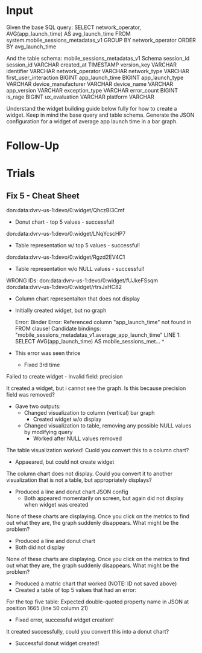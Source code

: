 # Input

Given the base SQL query:
SELECT network_operator, AVG(app_launch_time) AS avg_launch_time
FROM system.mobile_sessions_metadatas_v1
GROUP BY network_operator ORDER BY avg_launch_time

And the table schema: mobile_sessions_metadatas_v1
Schema
session_id
session_id
VARCHAR
created_at
TIMESTAMP
version_key
VARCHAR
identifier
VARCHAR
network_operator
VARCHAR
network_type
VARCHAR
first_user_interaction
BIGINT
app_launch_time
BIGINT
app_launch_type
VARCHAR
device_manufacturer
VARCHAR
device_name
VARCHAR
app_version
VARCHAR
exception_type
VARCHAR
error_count
BIGINT
is_rage
BIGINT
ux_evaluation
VARCHAR
platform
VARCHAR

Understand the widget building guide below fully for how to create a widget. Keep in mind the base query and table schema. Generate the JSON configuration for a widget of average app launch time in a bar graph.

# Follow-Up

 <paste error here>

# Trials

## Fix 5 - Cheat Sheet

don:data:dvrv-us-1:devo/0:widget/QhczBI3Cmf

- Donut chart - top 5 values - successful!

don:data:dvrv-us-1:devo/0:widget/LNqYcscHP7

- Table representation w/ top 5 values - successful!

don:data:dvrv-us-1:devo/0:widget/Rgzd2EV4C1

- Table representation w/o NULL values - successful!

WRONG IDs:
don:data:dvrv-us-1:devo/0:widget/fUJkeFSsqm
don:data:dvrv-us-1:devo/0:widget/rtrsJxHC82

- Column chart representaiton that does not display
- Initially created widget, but no graph

  Error: Binder Error: Referenced column "app_launch_time" not found in FROM clause! Candidate bindings: "mobile_sessions_metadatas_v1.average_app_launch_time" LINE 1: SELECT AVG(app_launch_time) AS mobile_sessions_met... ^

- This error was seen thrice
  - Fixed 3rd time

Failed to create widget - Invalid field: precision

It created a widget, but i cannot see the graph. Is this because precision field was removed?

- Gave two outputs:
  - Changed visualization to column (vertical) bar graph
    - Created widget w/o display
  - Changed visualization to table, removing any possible NULL values by modifying query
    - Worked after NULL values removed

The table visualization worked! Cuold you convert this to a column chart?

- Appaeared, but could not create widget

The column chart does not display. Could you convert it to another visualization that is not a table, but appropriately displays?

- Produced a line and donut chart JSON config
  - Both appeared momentarily on screen, but again did not display when widget was created

None of these charts are displaying. Once you click on the metrics to find out what they are, the graph suddenly disappears. What might be the problem?

- Produced a line and donut chart
- Both did not display

None of these charts are displaying. Once you click on the metrics to find out what they are, the graph suddenly disappears. What might be the problem?

- Produced a matric chart that worked (NOTE: ID not saved above)
- Created a table of top 5 values that had an error:

For the top five table:
Expected double-quoted property name in JSON at position 1665 (line 50 column 21)

- Fixed error, successful widget creation!

It created successfully, could you convert this into a donut chart?

- Successful donut widget created!
